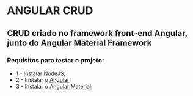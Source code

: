 # ANGULAR CRUD
 ## CRUD criado no framework front-end Angular, junto do Angular Material Framework

### Requisitos para testar o projeto:
- 1 - Instalar [NodeJS](https://nodejs.org/en/);
- 2 - Instalar o [Angular](https://angular.io/);
- 3 - Instalar o [Angular Material](https://material.angular.io/);
